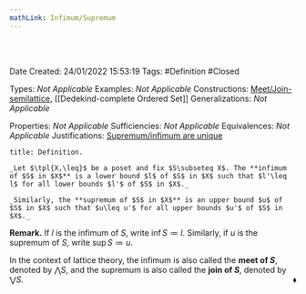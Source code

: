 ```yaml
---
mathLink: Infimum/Supremum
---
```


<br />
<br />

Date Created: 24/01/2022 15:53:19
Tags: #Definition #Closed 

Types: _Not Applicable_
Examples: _Not Applicable_ 
Constructions: [Meet/Join-semilattice](Meet%20and%20Join-semilattices.md), [[Dedekind-complete Ordered Set]]
Generalizations: _Not Applicable_

Properties: _Not Applicable_
Sufficiencies: _Not Applicable_
Equivalences: _Not Applicable_
Justifications: [Supremum/infimum are unique](Supremum%20slash%20infimum%20are%20unique.md)

``` ad-Definition
title: Definition.

_Let $\tpl{X,\leq}$ be a poset and fix $S\subseteq X$. The **infimum of $S$ in $X$** is a lower bound $l$ of $S$ in $X$ such that $l'\leq l$ for all lower bounds $l'$ of $S$ in $X$._

_Similarly, the **supremum of $S$ in $X$** is an upper bound $u$ of $S$ in $X$ such that $u\leq u'$ for all upper bounds $u'$ of $S$ in $X$._

```

**Remark.** If $l$ is the infimum of $S$, write $\inf S\coloneqq l$. Similarly, if $u$ is the supremum of $S$, write $\sup S\coloneqq u$.

In the context of lattice theory, the infimum is also called the **meet of $S$**, denoted by $\bigwedge S$, and the supremum is also called the **join of $S$**, denoted by $\bigvee S$.<span style="float:right;">$\blacklozenge$</span>
